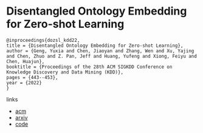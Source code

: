 # Disentangled Ontology Embedding for Zero-shot Learning

```
@inproceedings{dozsl_kdd22,
title = {Disentangled Ontology Embedding for Zero-shot Learning},
author = {Geng, Yuxia and Chen, Jiaoyan and Zhang, Wen and Xu, Yajing and Chen, Zhuo and Z. Pan, Jeff and Huang, Yufeng and Xiong, Feiyu and Chen, Huajun},
booktitle = {Proceedings of the 28th ACM SIGKDD Conference on Knowledge Discovery and Data Mining (KDD)},
pages = {443--453},
year = {2022}
}
```

links
- [acm](https://dl.acm.org/doi/10.1145/3534678.3539453)
- [arxiv](https://arxiv.org/abs/2206.03739)
- [code](https://github.com/zjukg/DOZSL)
